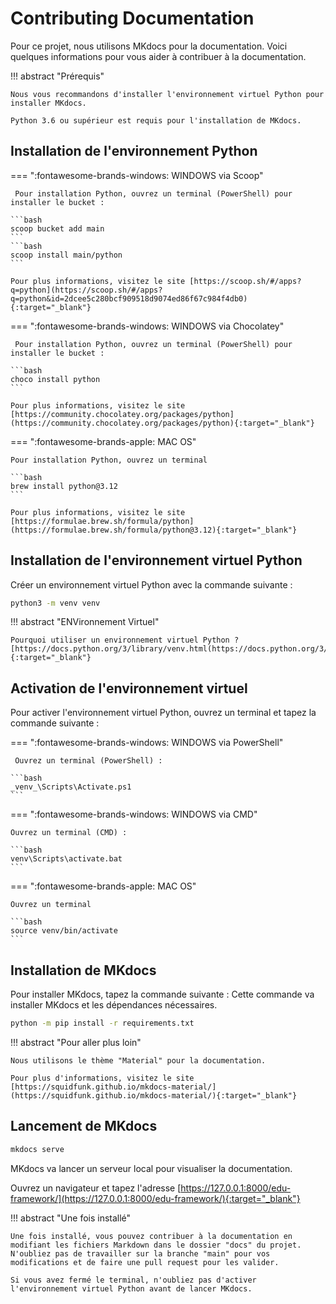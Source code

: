 # Contributing Documentation

Pour ce projet, nous utilisons MKdocs pour la documentation. Voici quelques informations pour vous aider à contribuer à la documentation.

!!! abstract "Prérequis"

    Nous vous recommandons d'installer l'environnement virtuel Python pour installer MKdocs.

    Python 3.6 ou supérieur est requis pour l'installation de MKdocs.


## Installation de l'environnement Python

=== ":fontawesome-brands-windows: WINDOWS via Scoop"

     Pour installation Python, ouvrez un terminal (PowerShell) pour installer le bucket :

    ```bash
    scoop bucket add main
    ```
    ```bash
    scoop install main/python
    ```

    Pour plus informations, visitez le site [https://scoop.sh/#/apps?q=python](https://scoop.sh/#/apps?q=python&id=2dcee5c280bcf909518d9074ed86f67c984f4db0){:target="_blank"}

=== ":fontawesome-brands-windows: WINDOWS via Chocolatey"

     Pour installation Python, ouvrez un terminal (PowerShell) pour installer le bucket :

    ```bash
    choco install python
    ```

    Pour plus informations, visitez le site [https://community.chocolatey.org/packages/python](https://community.chocolatey.org/packages/python){:target="_blank"}

=== ":fontawesome-brands-apple: MAC OS"

    Pour installation Python, ouvrez un terminal
    
    ```bash
    brew install python@3.12
    ```

    Pour plus informations, visitez le site [https://formulae.brew.sh/formula/python](https://formulae.brew.sh/formula/python@3.12){:target="_blank"}


## Installation de l'environnement virtuel Python   

Créer un environnement virtuel Python avec la commande suivante :

```bash
python3 -m venv venv
```
!!! abstract "ENVironnement Virtuel"

    Pourquoi utiliser un environnement virtuel Python ? [https://docs.python.org/3/library/venv.html(https://docs.python.org/3/library/venv.html){:target="_blank"}


## Activation de l'environnement virtuel

Pour activer l'environnement virtuel Python, ouvrez un terminal et tapez la commande suivante :

=== ":fontawesome-brands-windows: WINDOWS via PowerShell"

     Ouvrez un terminal (PowerShell) :

    ```bash
    _venv_\Scripts\Activate.ps1
    ```

=== ":fontawesome-brands-windows: WINDOWS via CMD"

    Ouvrez un terminal (CMD) :

    ```bash
    venv\Scripts\activate.bat
    ```

=== ":fontawesome-brands-apple: MAC OS"

    Ouvrez un terminal

    ```bash
    source venv/bin/activate
    ```

## Installation de MKdocs

Pour installer MKdocs, tapez la commande suivante :
Cette commande va installer MKdocs et les dépendances nécessaires.

```bash
python -m pip install -r requirements.txt
```
!!! abstract "Pour aller plus loin"

    Nous utilisons le thème "Material" pour la documentation. 

    Pour plus d'informations, visitez le site [https://squidfunk.github.io/mkdocs-material/](https://squidfunk.github.io/mkdocs-material/){:target="_blank"}

## Lancement de MKdocs

```bash
mkdocs serve
```

MKdocs va lancer un serveur local pour visualiser la documentation. 

Ouvrez un navigateur et tapez l'adresse [https://127.0.0.1:8000/edu-framework/](https://127.0.0.1:8000/edu-framework/){:target="_blank"}

!!! abstract "Une fois installé"

    Une fois installé, vous pouvez contribuer à la documentation en modifiant les fichiers Markdown dans le dossier "docs" du projet.
    N'oubliez pas de travailler sur la branche "main" pour vos modifications et de faire une pull request pour les valider.
    
    Si vous avez fermé le terminal, n'oubliez pas d'activer l'environnement virtuel Python avant de lancer MKdocs.
    